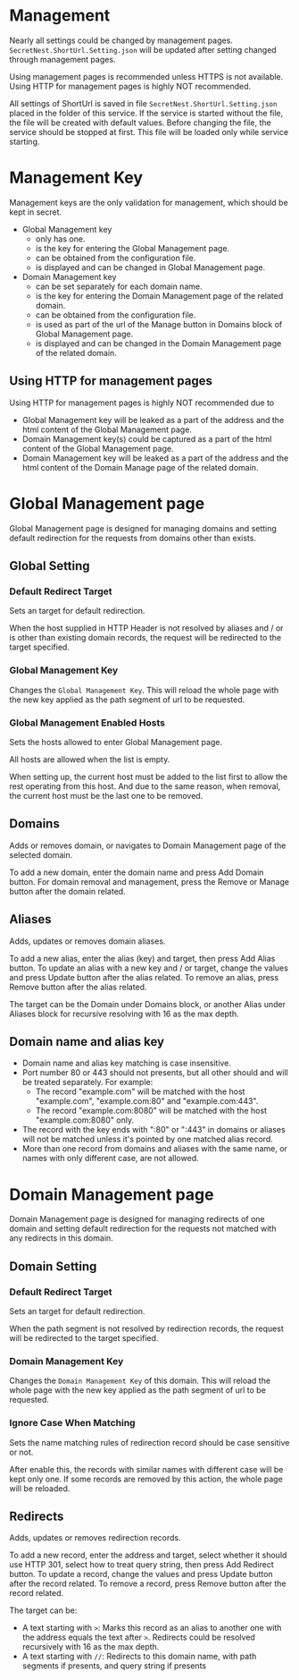# Management
Nearly all settings could be changed by management pages. ```SecretNest.ShortUrl.Setting.json``` will be updated after setting changed through management pages.

Using management pages is recommended unless HTTPS is not available. Using HTTP for management pages is highly NOT recommended.

All settings of ShortUrl is saved in file ```SecretNest.ShortUrl.Setting.json``` placed in the folder of this service. If the service is started without the file, the file will be created with default values. Before changing the file, the service should be stopped at first. This file will be loaded only while service starting.

# Management Key

Management keys are the only validation for management, which should be kept in secret.

* Global Management key
  - only has one.
  - is the key for entering the Global Management page.
  - can be obtained from the configuration file.
  - is displayed and can be changed in Global Management page.
* Domain Management key
  - can be set separately for each domain name.
  - is the key for entering the Domain Management page of the related domain.
  - can be obtained from the configuration file.
  - is used as part of the url of the Manage button in Domains block of Global Management page.
  - is displayed and can be changed in the Domain Management page of the related domain.

## Using HTTP for management pages

Using HTTP for management pages is highly NOT recommended due to

* Global Management key will be leaked as a part of the address and the html content of the Global Management page.
* Domain Management key(s) could be captured as a part of the html content of the Global Management page.
* Domain Management key will be leaked as a part of the address and the html content of the Domain Manage page of the related domain.

# Global Management page

Global Management page is designed for managing domains and setting default redirection for the requests from domains other than exists.

## Global Setting
### Default Redirect Target
Sets an target for default redirection.

When the host supplied in HTTP Header is not resolved by aliases and / or is other than existing domain records, the request will be redirected to the target specified.

### Global Management Key
Changes the ```Global Management Key```. This will reload the whole page with the new key applied as the path segment of url to be requested.

### Global Management Enabled Hosts
Sets the hosts allowed to enter Global Management page.

All hosts are allowed when the list is empty.

When setting up, the current host must be added to the list first to allow the rest operating from this host. And due to the same reason, when removal, the current host must be the last one to be removed.

## Domains
Adds or removes domain, or navigates to Domain Management page of the selected domain.

To add a new domain, enter the domain name and press Add Domain button.
For domain removal and management, press the Remove or Manage button after the domain related.

## Aliases
Adds, updates or removes domain aliases.

To add a new alias, enter the alias (key) and target, then press Add Alias button.
To update an alias with a new key and / or target, change the values and press Update button after the alias related.
To remove an alias, press Remove button after the alias related.

The target can be the Domain under Domains block, or another Alias under Aliases block for recursive resolving with 16 as the max depth.

## Domain name and alias key
- Domain name and alias key matching is case insensitive.
- Port number 80 or 443 should not presents, but all other should and will be treated separately. For example:
  - The record "example.com" will be matched with the host "example.com", "example.com:80" and "example.com:443".
  - The record "example.com:8080" will be matched with the host "example.com:8080" only.
- The record with the key ends with ":80" or ":443" in domains or aliases will not be matched unless it's pointed by one matched alias record.
- More than one record from domains and aliases with the same name, or names with only different case, are not allowed.

# Domain Management page

Domain Management page is designed for managing redirects of one domain and setting default redirection for the requests not matched with any redirects in this domain. 

## Domain Setting
### Default Redirect Target
Sets an target for default redirection.

When the path segment is not resolved by redirection records, the request will be redirected to the target specified.

### Domain Management Key
Changes the ```Domain Management Key``` of this domain. This will reload the whole page with the new key applied as the path segment of url to be requested.

### Ignore Case When Matching
Sets the name matching rules of redirection record should be case sensitive or not.

After enable this, the records with similar names with different case will be kept only one. If some records are removed by this action, the whole page will be reloaded.

## Redirects
Adds, updates or removes redirection records.

To add a new record, enter the address and target, select whether it should use HTTP 301, select how to treat query string, then press Add Redirect button.
To update a record, change the values and press Update button after the record related.
To remove a record, press Remove button after the record related.

The target can be:
- A text starting with ```>```: Marks this record as an alias to another one with the address equals the text after ```>```. Redirects could be resolved recursively with 16 as the max depth.
- A text starting with ```//```: Redirects to this domain name, with path segments if presents, and query string if presents